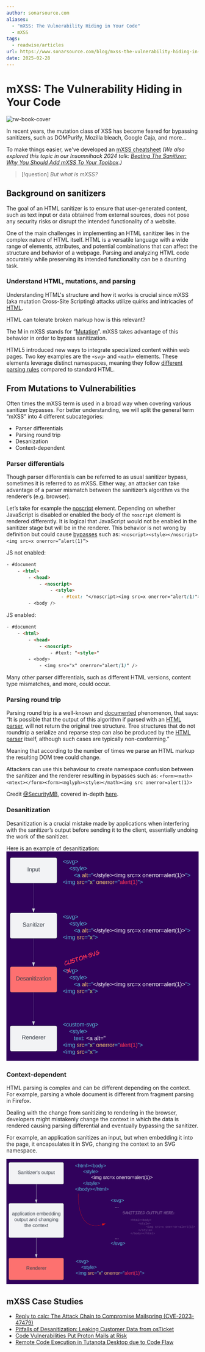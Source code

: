 ```yaml
---
author: sonarsource.com
aliases:
  - "mXSS: The Vulnerability Hiding in Your Code"
  - mXSS
tags:
  - readwise/articles
url: https://www.sonarsource.com/blog/mxss-the-vulnerability-hiding-in-your-code/
date: 2025-02-28
---
```

# mXSS: The Vulnerability Hiding in Your Code

![rw-book-cover](https://assets-eu-01.kc-usercontent.com:443/6312d6a8-faef-0175-9d92-e94376ab3538/ba8c28ef-aacb-4716-bd2e-3fa366c1df9a/mXSS_social-landscape.png)

In recent years, the mutation class of XSS has become feared for bypassing sanitizers, such as DOMPurify, Mozilla bleach, Google Caja, and more… [](https://read.readwise.io/read/01jn6d870db955qrzv31fa5egb)

To make things easier, we've developed an [mXSS cheatsheet](https://sonarsource.github.io/mxss-cheatsheet/) [](https://read.readwise.io/read/01jn6dgnqz5fmjege07verzz9t)
*(We also explored this topic in our Insomnihack 2024 talk: [Beating The Sanitizer: Why You Should Add mXSS To Your Toolbox](https://www.youtube.com/watch?v=g3yzTQnIgtE).) [](https://read.readwise.io/read/01jn6d8gfw089pz049y5nrhnn0)*

>[!question]
>*But what is mXSS?*

## Background on sanitizers

The goal of an HTML sanitizer is to ensure that user-generated content, such as text input or data obtained from external sources, does not pose any security risks or disrupt the intended functionality of a website. [](https://read.readwise.io/read/01jn6daxk00zq8vmb94adh0rts)

One of the main challenges in implementing an HTML sanitizer lies in the complex nature of HTML itself. HTML is a versatile language with a wide range of elements, attributes, and potential combinations that can affect the structure and behavior of a webpage. Parsing and analyzing HTML code accurately while preserving its intended functionality can be a daunting task. [](https://read.readwise.io/read/01jn6db8vdap5nf28fbqdjc1n4)

### Understand HTML, mutations, and parsing

Understanding HTML's structure and how it works is crucial since mXSS (aka mutation Cross-Site Scripting) attacks utilize quirks and intricacies of [HTML](../../Dev,%20ICT%20&%20Cybersec/Dev,%20scripting%20&%20OS/HTML.md). [](https://read.readwise.io/read/01jn6dbwkhddpy6m9x70r0fxnf) 

HTML can tolerate broken markup how is this relevant?

The M in mXSS stands for “[Mutation](../../Dev,%20ICT%20&%20Cybersec/Dev,%20scripting%20&%20OS/HTML.md#Mutation)”. mXSS takes advantage of this behavior in order to bypass sanitization.

HTML5 introduced new ways to integrate specialized content within web pages. Two key examples are the `<svg>` and `<math>` elements. These elements leverage distinct namespaces, meaning they follow [different parsing rules](../../Dev,%20ICT%20&%20Cybersec/Dev,%20scripting%20&%20OS/HTML.md#Different%20content%20parsing%20types) compared to standard HTML. [](https://read.readwise.io/read/01jn6dqcrscbc2t5rtwhk3xmcw)

## From Mutations to Vulnerabilities

 Often times the mXSS term is used in a broad way when covering various sanitizer bypasses. For better understanding, we will split the general term “mXSS” into 4 different subcategories: [](https://read.readwise.io/read/01jn6e0bbx93rxkbj8brxne2b8)

- Parser differentials
- Parsing round trip
- Desanization
- Context-dependent

### Parser differentials

Though parser differentials can be referred to as usual sanitizer bypass, sometimes it is referred to as mXSS. Either way, an attacker can take advantage of a parser mismatch between the sanitizer’s algorithm vs the renderer’s (e.g. browser). [](https://read.readwise.io/read/01jn6e2b1s1813h5hczenqnas1)

Let’s take for example the [noscript](https://html.spec.whatwg.org/multipage/scripting.html#the-noscript-element) element. [](https://read.readwise.io/read/01jn6e43sfrzsc5nnj0jy19s6t) Depending on whether JavaScript is disabled or enabled the body of the `noscript` element is rendered differently. It is logical that JavaScript would not be enabled in the sanitizer stage but will be in the renderer. This behavior is not wrong by definition but could cause [bypasses](https://checkmarx.com/blog/vulnerabilities-discovered-in-mozilla-bleach/) such as: `<noscript><style></noscript><img src=x onerror=”alert(1)”>` [](https://read.readwise.io/read/01jn6e4jypp95jv2jp898863b1)

JS not enabled:
```html
- #document
    - <html>
        - <head>
            - <noscript>
                - <style>
                    - #text: "</noscript><img src=x onerror="alert(1)">"
        - <body />
```

JS enabled:
```html
- #document
    - <html>
        - <head>
            - <noscript>
                - #text: "<style>"
        - <body>
            - <img src="x" onerror="alert(1)" />
```

Many other parser differentials, such as different HTML versions, content type mismatches, and more, could occur. [](https://read.readwise.io/read/01jn6e4qmwtapjd42xnwfe90nh)


### Parsing round trip

Parsing round trip is a well-known and [documented](https://html.spec.whatwg.org/multipage/parsing.html#serialising-html-fragments) phenomenon, that says: “It is possible that the output of this algorithm if parsed with an [HTML parser](https://html.spec.whatwg.org/multipage/parsing.html#html-parser), will not return the original tree structure. Tree structures that do not roundtrip a serialize and reparse step can also be produced by the [HTML parser](https://html.spec.whatwg.org/multipage/parsing.html#html-parser) itself, although such cases are typically non-conforming.” [](https://read.readwise.io/read/01jn6e5n3d963n12fstgd78g3j)

Meaning that according to the number of times we parse an HTML markup the resulting DOM tree could change. [](https://read.readwise.io/read/01jn6e5w86cbsa9naz93rg6xxd)

Attackers can use this behaviour to create namespace confusion between the sanitizer and the renderer resulting in bypasses such as:
 `<form><math><mtext></form><form><mglyph><style></math><img src onerror=alert(1)>`
 
 Credit [@SecurityMB](https://twitter.com/SecurityMB), covered in-depth [here](https://research.securitum.com/mutation-xss-via-mathml-mutation-dompurify-2-0-17-bypass/). [](https://read.readwise.io/read/01jn6ebz4sd55d6ayf1hbrd31k)

### Desanitization

Desanitization is a crucial mistake made by applications when interfering with the sanitizer’s output before sending it to the client, essentially undoing the work of the sanitizer. [](https://read.readwise.io/read/01jn6ect2hqtr85akznank1dww)

Here is an example of desanitization: [](https://read.readwise.io/read/01jn6epbqncs8wpr1c2vjzwtb5)
![](attachments/mXss_Desanitization.png)


### Context-dependent

HTML parsing is complex and can be different depending on the context. For example, parsing a whole document is different from fragment parsing in Firefox. [](https://read.readwise.io/read/01jn6eqn314cafzgzgq2svmpg6)

Dealing with the change from sanitizing to rendering in the browser, developers might mistakenly change the context in which the data is rendered causing parsing differential and eventually bypassing the sanitizer. [](https://read.readwise.io/read/01jn6er48fv6fhn6c77bt1rajt)

For example, an application sanitizes an input, but when embedding it into the page, it encapsulates it in SVG, changing the context to an SVG namespace.
 
![](attachments/xXss_context-dependent.png)

## mXSS Case Studies

- [Reply to calc: The Attack Chain to Compromise Mailspring (CVE-2023-47479)](https://www.sonarsource.com/blog/reply-to-calc-the-attack-chain-to-compromise-mailspring/)
- [Pitfalls of Desanitization: Leaking Customer Data from osTicket](https://www.sonarsource.com/blog/pitfalls-of-desanitization-leaking-customer-data-from-osticket/)
- [Code Vulnerabilities Put Proton Mails at Risk](https://www.sonarsource.com/blog/code-vulnerabilities-leak-emails-in-proton-mail/)
- [Remote Code Execution in Tutanota Desktop due to Code Flaw](https://www.sonarsource.com/blog/remote-code-execution-in-tutanota-desktop-due-to-code-flaw/)
